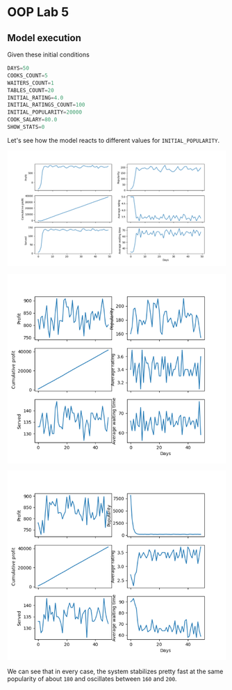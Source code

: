 # OOP Lab 5

## Model execution
Given these initial conditions

``` python
DAYS=50
COOKS_COUNT=5
WAITERS_COUNT=1
TABLES_COUNT=20
INITIAL_RATING=4.0
INITIAL_RATINGS_COUNT=100
INITIAL_POPULARITY=20000
COOK_SALARY=80.0
SHOW_STATS=0
```

Let's see how the model reacts to different values for `INITIAL_POPULARITY`.

![Initial popularity = 10](./img/new_slate.png)

![Initial popularity = 160](./img/regular_day.png)

![Initial popularity = 20000](./img/too_popular.png)

We can see that in every case, the system stabilizes pretty fast at the same popularity of about `180` and oscillates between `160` and `200`.
